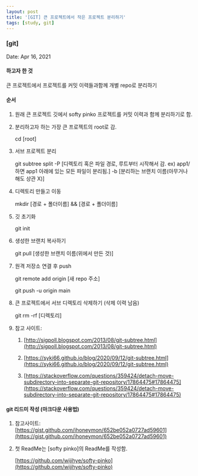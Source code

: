 ```yaml
---
layout: post
title: '[GIT] 큰 프로젝트에서 작은 프로젝트 분리하기'
tags: [study, git]
---
```


### [git]

Date: Apr 16, 2021

#### 하고자 한 것

큰 프로젝트에서 프로젝트를 커밋 이력들과함께 개별 repo로 분리하기

#### 순서

1. 원래 큰 프로젝트 깃에서 softy pinko 프로젝트를 커밋 이력과 함께 분리하기로 함.

2. 분리하고자 하는 가장 큰 프로젝트의 root로 감.

   cd [root]

3. 서브 프로젝트 분리

   git subtree split -P [디렉토리 혹은 파일 경로, 루트부터 시작해서 감. ex) app1/ 하면 app1 아래에 있는 모든 파일이 분리됨.] -b [분리하는 브랜치 이름(아무거나 해도 상관 X)]

4. 디렉토리 만들고 이동

   mkdir [경로 + 폴더이름] && [경로 + 폴더이름]

5. 깃 초기화

   git init

6. 생성한 브랜치 복사하기

   git pull [생성한 브랜치 이름(위에서 만든 것)]

7. 원격 저장소 연결 후 push

   git remote add origin [새 repo 주소]

   git push -u origin main

8. 큰 프로젝트에서 서브 디렉토리 삭제하기 (삭제 이력 남음)

   git rm -rf [디렉토리]

9. 참고 사이트:

   1. [http://sigpoll.blogspot.com/2013/08/git-subtree.html](http://sigpoll.blogspot.com/2013/08/git-subtree.html)

   2. [https://syki66.github.io/blog/2020/09/12/git-subtree.html](https://syki66.github.io/blog/2020/09/12/git-subtree.html)

   3. [https://stackoverflow.com/questions/359424/detach-move-subdirectory-into-separate-git-repository/17864475#17864475](https://stackoverflow.com/questions/359424/detach-move-subdirectory-into-separate-git-repository/17864475#17864475)

#### git 리드미 작성 (마크다운 사용법)

1. 참고사이트: [https://gist.github.com/ihoneymon/652be052a0727ad59601](https://gist.github.com/ihoneymon/652be052a0727ad59601)

2. 첫 ReadMe는 [softy pinko]의 ReadMe를 작성함.

   [https://github.com/wijihye/softy-pinko](https://github.com/wijihye/softy-pinko)
